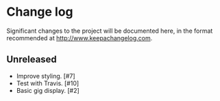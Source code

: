 # Change log

Significant changes to the project will be documented here, in the format recommended at http://www.keepachangelog.com.

## Unreleased

- Improve styling. [#7]
- Test with Travis. [#10]
- Basic gig display. [#2]
